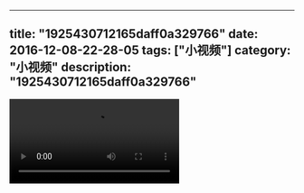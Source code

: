 
---
title: "1925430712165daff0a329766"
date: 2016-12-08-22-28-05
tags: ["小视频"]
category: "小视频"
description: "1925430712165daff0a329766"
---
<video src="http://ohtsqip0g.bkt.clouddn.com/1925430712165daff0a329766.mp4" controls="controls"></video>
